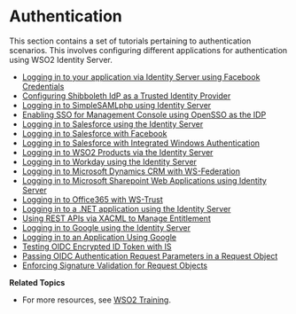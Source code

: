 # Authentication

This section contains a set of tutorials pertaining to authentication
scenarios. This involves configuring different applications for
authentication using WSO2 Identity Server.

-   [Logging in to your application via Identity Server using Facebook
    Credentials](_Logging_in_to_your_application_via_Identity_Server_using_Facebook_Credentials_)
-   [Configuring Shibboleth IdP as a Trusted Identity
    Provider](_Configuring_Shibboleth_IdP_as_a_Trusted_Identity_Provider_)
-   [Logging in to SimpleSAMLphp using Identity
    Server](_Logging_in_to_SimpleSAMLphp_using_Identity_Server_)
-   [Enabling SSO for Management Console using OpenSSO as the
    IDP](_Enabling_SSO_for_Management_Console_using_OpenSSO_as_the_IDP_)
-   [Logging in to Salesforce using the Identity
    Server](_Logging_in_to_Salesforce_using_the_Identity_Server_)
-   [Logging in to Salesforce with
    Facebook](_Logging_in_to_Salesforce_with_Facebook_)
-   [Logging in to Salesforce with Integrated Windows
    Authentication](_Logging_in_to_Salesforce_with_Integrated_Windows_Authentication_)
-   [Logging in to WSO2 Products via the Identity
    Server](_Logging_in_to_WSO2_Products_via_the_Identity_Server_)
-   [Logging in to Workday using the Identity
    Server](_Logging_in_to_Workday_using_the_Identity_Server_)
-   [Logging in to Microsoft Dynamics CRM with
    WS-Federation](_Logging_in_to_Microsoft_Dynamics_CRM_with_WS-Federation_)
-   [Logging in to Microsoft Sharepoint Web Applications using Identity
    Server](_Logging_in_to_Microsoft_Sharepoint_Web_Applications_using_Identity_Server_)
-   [Logging in to Office365 with
    WS-Trust](_Logging_in_to_Office365_with_WS-Trust_)
-   [Logging in to a .NET application using the Identity
    Server](_Logging_in_to_a_.NET_application_using_the_Identity_Server_)
-   [Using REST APIs via XACML to Manage
    Entitlement](_Using_REST_APIs_via_XACML_to_Manage_Entitlement_)
-   [Logging in to Google using the Identity
    Server](_Logging_in_to_Google_using_the_Identity_Server_)
-   [Logging in to an Application Using
    Google](_Logging_in_to_an_Application_Using_Google_)
-   [Testing OIDC Encrypted ID Token with
    IS](_Testing_OIDC_Encrypted_ID_Token_with_IS_)
-   [Passing OIDC Authentication Request Parameters in a Request
    Object](../../tutorials/passing-oidc-authentication-request-parameters-in-a-request-object)
-   [Enforcing Signature Validation for Request
    Objects](_Enforcing_Signature_Validation_for_Request_Objects_)

**Related Topics**

-   For more resources, see [WSO2 Training](http://wso2.com/training/).
